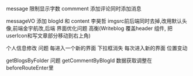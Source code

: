 message 限制显示字数
commment 添加评论同时添加消息
<!-- simpleUserIcon 问题 ? -->
messageVO 添加 blogId 和 content 李昊哲
imgsrc前后端同时去掉,改用默认头像,前端金宇航改,后端
界面优化问题 高衡(Writeblog 覆盖header 组件, 把userIcon和写文章部分移动到右上角) 
<!-- writeBlog userInfo 问题 -->
<!-- searchBlog commit 问题 -->
个人信息修改 问题
每进入一个新的界面 下拉框消失
每次进入新的界面 位置变动

<!-- searchblog 传参问题 -->
getBlogsByFolder 问题
getCommentByBlogId
数据获取调整在beforeRouteEnter里